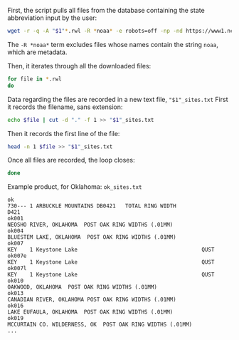 First, the script pulls all files from the database containing the state abbreviation input by the user:
```bash
wget -r -q -A "$1"*.rwl -R *noaa* -e robots=off -np -nd https://www1.ncdc.noaa.gov/pub/data/paleo/treering/measurements/northamerica/usa/
```
The `-R *noaa*` term excludes files whose names contain the string `noaa`, which are metadata.

Then, it iterates through all the downloaded files:
```bash
for file in *.rwl
do
```
Data regarding the files are recorded in a new text file, `"$1"_sites.txt`
First it records the filename, sans extension:
```bash
echo $file | cut -d "." -f 1 >> "$1"_sites.txt
```
Then it records the first line of the file:
```bash
head -n 1 $file >> "$1"_sites.txt
```
Once all files are recorded, the loop closes:
```bash
done
```

Example product, for Oklahoma: `ok_sites.txt`
```
ok
730--- 1 ARBUCKLE MOUNTAINS DB0421   TOTAL RING WIDTH                       D421
ok001
NEOSHO RIVER, OKLAHOMA  POST OAK RING WIDTHS (.01MM)
ok004
BLUESTEM LAKE, OKLAHOMA  POST OAK RING WIDTHS (.01MM)
ok007
KEY    1 Keystone Lake                                       QUST               
ok007e
KEY    1 Keystone Lake                                       QUST               
ok007l
KEY    1 Keystone Lake                                       QUST               
ok010
OAKWOOD, OKLAHOMA  POST OAK RING WIDTHS (.01MM)
ok013
CANADIAN RIVER, OKLAHOMA POST OAK RING WIDTHS (.01MM)
ok016
LAKE EUFAULA, OKLAHOMA  POST OAK RING WIDTHS (.01MM)
ok019
MCCURTAIN CO. WILDERNESS, OK  POST OAK RING WIDTHS (.01MM)
...
```
